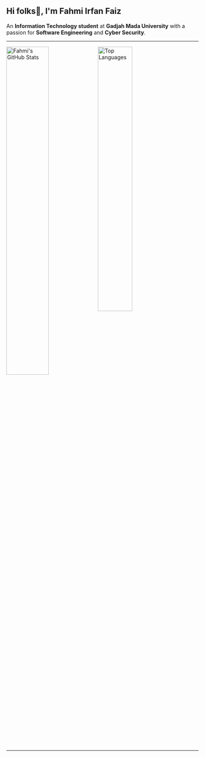 ## Hi folks👋, I'm Fahmi Irfan Faiz  
An **Information Technology student** at **Gadjah Mada University** with a passion for **Software Engineering** and **Cyber Security**.

---

<img align="left" width="47%" src="https://github-readme-stats.vercel.app/api?username=fahmiirfanfaiz&show_icons=true&theme=radical" alt="Fahmi's GitHub Stats"/>
<img align="left" width="42.2%" src="https://github-readme-stats.vercel.app/api/top-langs/?username=fahmiirfanfaiz&layout=compact&theme=radical" alt="Top Languages"/>

<br clear="left"/>

---



